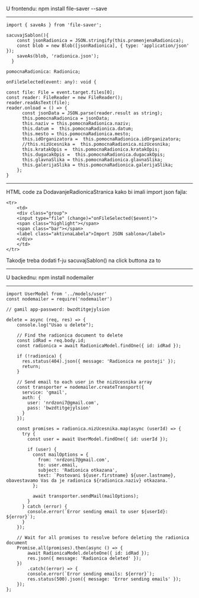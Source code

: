 U frontendu:
npm install file-saver --save

--------------------------------------------

	import { saveAs } from 'file-saver';

	sacuvajSablon(){
	    const jsonRadionica = JSON.stringify(this.promenjenaRadionica);
	    const blob = new Blob([jsonRadionica], { type: 'application/json' });
	    saveAs(blob, 'radionica.json');
	  }

    pomocnaRadionica: Radionica;

    onFileSelected(event: any): void {
  
    const file: File = event.target.files[0];
    const reader: FileReader = new FileReader();
    reader.readAsText(file);
    reader.onload = () => {
	      const jsonData = JSON.parse(reader.result as string);
	      this.pomocnaRadionica = jsonData;
	      this.naziv = this.pomocnaRadionica.naziv;
	      this.datum =  this.pomocnaRadionica.datum;
	      this.mesto = this.pomocnaRadionica.mesto;
	      this.idOrganizatora =  this.pomocnaRadionica.idOrganizatora;
	      //this.nizUcesnika =  this.pomocnaRadionica.nizUcesnika;
	      this.kratakOpis =  this.pomocnaRadionica.kratakOpis;
	      this.dugacakOpis =  this.pomocnaRadionica.dugacakOpis;   
	      this.glavnaSlika = this.pomocnaRadionica.glavnaSlika;
	      this.galerijaSlika = this.pomocnaRadionica.galerijaSlika;
	    };
    }

---------------------------------------------

HTML code za DodavanjeRadionicaStranica kako bi imali import json fajla:

	<tr>
		<td>
		<div class="group">      
		<input type="file" (change)="onFileSelected($event)">
		<span class="highlight"></span>
		<span class="bar"></span>
		<label class="aktivnaLabela">Import JSON sablona</label>
		</div>
		</td>
	</tr>

Takodje treba dodati f-ju sacuvajSablon() na click buttona za to 

---------------------------------------------

U backednu:
npm install nodemailer

--------------------------------------------

	import UserModel from '../models/user'
	const nodemailer = require('nodemailer')

	// gamil app-password: bwzdtitgejylsion

    delete = async (req, res) => {
        console.log("Usao u delete");
      
        // Find the radionica document to delete
        const idRad = req.body.id;
        const radionica = await RadionicaModel.findOne({ id: idRad });
      
        if (!radionica) {
          res.status(404).json({ message: 'Radionica ne postoji' });
          return;
        }
      
        // Send email to each user in the nizUcesnika array
        const transporter = nodemailer.createTransport({
          service: 'gmail',
          auth: {
            user: 'nrdzoni7@gmail.com',
            pass: 'bwzdtitgejylsion'
          }
        });
      
        const promises = radionica.nizUcesnika.map(async (userId) => {
          try {
            const user = await UserModel.findOne({ id: userId });
      
            if (user) {
              const mailOptions = {
                from: 'nrdzoni7@gmail.com',
                to: user.email,
                subject: 'Radionica otkazana',
                text: `Postovani ${user.firstname} ${user.lastname}, obavestavamo Vas da je radionica ${radionica.naziv} otkazana.`
              };
      
              await transporter.sendMail(mailOptions);
            }
          } catch (error) {
            console.error(`Error sending email to user ${userId}: ${error}`);
          }
        });
      
        // Wait for all promises to resolve before deleting the radionica document
        Promise.all(promises).then(async () => {
            await RadionicaModel.deleteOne({ id: idRad });
            res.json({ message: 'Radionica deleted' });
        })
            .catch((error) => {
            console.error(`Error sending emails: ${error}`);
            res.status(500).json({ message: 'Error sending emails' });
        });
    };
